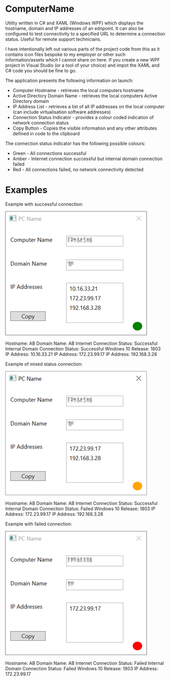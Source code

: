 # ComputerName
Utility written in C# and XAML (Windows WPF) which displays the hostname, domain and IP addresses of an ednpoint. It can also be configured to test connectivity to a specified URL to determine a connection status. Useful for remote support technicians.

I have intentionally left out various parts of the project code from this as it contains icon files bespoke to my employer or other such information/assets which I cannot share on here. If you create a new WPF project in Visual Studio (or a tool of your choice) and impot the XAML and C# code you should be fine to go.

The application presents the following information on launch:

* Computer Hostname - retrieves the local computers hostname
* Active Directory Domain Name - retrieves the local computers Active Directory domain
* IP Address List - retrieves a list of all IP addresses on the local computer (can include virtualisation software addresses)
* Connection Status Indicator - provides a colour coded indication of network connection status
* Copy Button - Copies the visible information and any other attributes defined in code to the clipboard

The connection status indicator has the following possible colours:

* Green - All connections successful
* Amber - Internet connection successful but internal domain connection failed
* Red - All connections failed, no network connectivity detected

# Examples
Example with successful connection:

![alt text](https://raw.githubusercontent.com/bytesizedalex/ComputerName/master/Example%20Screenshots/Success.png "Example with successful connection")

Hostname: AB
Domain Name: AB
Internet Connection Status: Successful
Internal Domain Connection Status: Successful
Windows 10 Release: 1803
IP Address: 10.16.33.21
IP Address: 172.23.99.17
IP Address: 192.168.3.28

Example of mixed status connection:

![alt text](https://raw.githubusercontent.com/bytesizedalex/ComputerName/master/Example%20Screenshots/Partial.png "Example with mixed status connection")

Hostname: AB
Domain Name: AB
Internet Connection Status: Successful
Internal Domain Connection Status: Failed
Windows 10 Release: 1803
IP Address: 172.23.99.17
IP Address: 192.168.3.28

Example with failed connection:

![alt text](https://raw.githubusercontent.com/bytesizedalex/ComputerName/master/Example%20Screenshots/Failed.png "Example with failed connection")

Hostname: AB
Domain Name: AB
Internet Connection Status: Failed
Internal Domain Connection Status: Failed
Windows 10 Release: 1803
IP Address: 172.23.99.17
